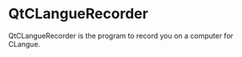 QtCLangueRecorder
=================

QtCLangueRecorder is the program to record you on a computer for CLangue.
